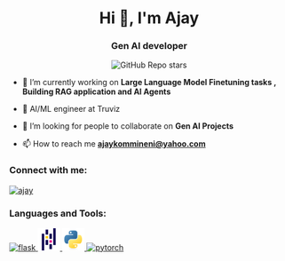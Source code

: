 <h1 align="center">Hi 👋, I'm Ajay</h1>
<h3 align="center">Gen AI developer</h3>

<p align="center">
  <img src="https://img.shields.io/github/stars/AjayK47?style=plastic&labelColor=hex&color=%20%09%23EE4B2B" alt="GitHub Repo stars"/>
</p>

- 🔭 I’m currently working on **Large Language Model Finetuning tasks , Building RAG application and AI Agents**

- 🌱 AI/ML engineer at Truviz

- 👯 I’m looking for people to collaborate on **Gen AI Projects**

- 📫 How to reach me **ajaykommineni@yahoo.com**

<h3 align="left">Connect with me:</h3>
<p align="left">
<a href="https://linkedin.com/in/ajay" target="blank"><img align="center" src="https://raw.githubusercontent.com/rahuldkjain/github-profile-readme-generator/master/src/images/icons/Social/linked-in-alt.svg" alt="ajay" height="30" width="40" /></a>
</p>

<h3 align="left">Languages and Tools:</h3>
<p align="left"> <a href="https://flask.palletsprojects.com/" target="_blank" rel="noreferrer"> <img src="https://www.vectorlogo.zone/logos/pocoo_flask/pocoo_flask-icon.svg" alt="flask" width="40" height="40"/> </a> <a href="https://pandas.pydata.org/" target="_blank" rel="noreferrer"> <img src="https://raw.githubusercontent.com/devicons/devicon/2ae2a900d2f041da66e950e4d48052658d850630/icons/pandas/pandas-original.svg" alt="pandas" width="40" height="40"/> </a> <a href="https://www.python.org" target="_blank" rel="noreferrer"> <img src="https://raw.githubusercontent.com/devicons/devicon/master/icons/python/python-original.svg" alt="python" width="40" height="40"/> </a> <a href="https://pytorch.org/" target="_blank" rel="noreferrer"> <img src="https://www.vectorlogo.zone/logos/pytorch/pytorch-icon.svg" alt="pytorch" width="40" height="40"/> </a> </p>


